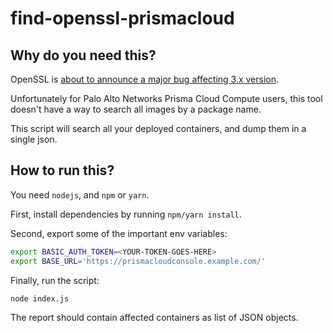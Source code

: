 # find-openssl-prismacloud

## Why do you need this?

OpenSSL is [about to announce a major bug affecting 3.x version](https://mta.openssl.org/pipermail/openssl-announce/2022-October/000238.html).

Unfortunately for Palo Alto Networks Prisma Cloud Compute users, this tool doesn't have a way to search all images by a package name. 

This script will search all your deployed containers, and dump them in a single json.

## How to run this?

You need `nodejs`, and `npm` or `yarn`. 

First, install dependencies by running `npm/yarn install`.

Second, export some of the important env variables:

```sh
export BASIC_AUTH_TOKEN=<YOUR-TOKEN-GOES-HERE>
export BASE_URL='https://prismacloudconsole.example.com/'
```

Finally, run the script:

```sh
node index.js
```

The report should contain affected containers as list of JSON objects.
